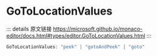 # GoToLocationValues
        
::: details 原文链接
https://microsoft.github.io/monaco-editor/docs.html#types/editor.GoToLocationValues.html
:::

```ts
GoToLocationValues: "peek" | "gotoAndPeek" | "goto"
```